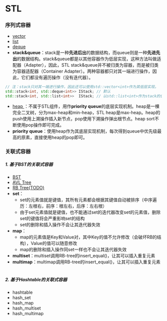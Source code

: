 # STL

### 序列式容器
 - [vector](vector.md)
 - [list](list.md)
 - [deque](deque.md)
 - **stack&queue**：stack是一种**先进后出**的数据结构，而queue则是一种**先进先出**的数据结构。stack&queue都是以其他容器作为低层实现，这种方法叫做适配器（Adapter），因此，STL stack&queue并不被归类为容器，而是被归类为容器适配器（Container Adapter）。两种容器都只对其一端进行操作，因此，它们都没有遍历操作（没有迭代器）。
```C++
// 注：stack只对其一端进行操作，因此还可以使用std::vector<int>作为其低层实现。
std::stack<int, std::deque<int>> IStack; // 默认
std::stack<int, std::list<int>>  IStack; // 以std::list<int>作为stack的低层容器
```

 - [heap ](heap.md)：不属于STL组件，用作**priority queue**的底层实现机制。heap是一棵完全二叉树，分为max-heap和min-heap，STL heap是max-heap。heap的push使用上溯操作插入新节点，pop使用下溯操作弹出根节点。heap sort不断使用pop操作即可完成。
 - **priority queue**：使用heap作为其底层实现机制，每次得到queue中优先级最高的原素，直接使用heap的pop即可。
 
### 关联式容器
##### 1. 基于BST的关联式容器
- [BST](BST.md)
- [AVL Tree](BST_AVL_TREE.md)
- [RB Tree(TODO)](BST_RB_TREE.md)
- **set**：
    * set的元素值就是键值，其所有元素都会根据其键值自动被排序（中序遍历：左根右，前序：根左右，后序：左右根）
    * 由于set元素值就是键值，也不能通过set的迭代器改变set的元素值，删除set的键值将会严重影响set的结构
    * set的删除和插入操作不会让其迭代器失效
- **map**：
    * map的元素值是Key和Value对，其中Key的值不允许修改（会破坏RB的结构），Value的值可以随意修改
    * map的删除和插入操作同set一样也不会让其迭代器失效  
- **multiset**：multiset调用RB-tree的insert_equal()，让其可以插入重复元素
- **multimap**：multimap调用RB-tree的insert_equal()，让其可以插入重复元素
    
##### 2. 基于Hashtable的关联式容器
- hashtable
- hash_set
- hash_map
- hash_multiset
- hash_multimap
